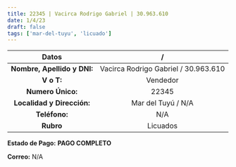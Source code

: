 ```yaml
---
title: 22345 | Vacirca Rodrigo Gabriel | 30.963.610
date: 1/4/23
draft: false
tags: ['mar-del-tuyu', 'licuado']
---
```


|          **Datos**          |                   /                  |
|:---------------------------:|:------------------------------------:|
| **Nombre, Apellido y DNI:** | Vacirca Rodrigo Gabriel / 30.963.610 |
|          **V o T:**         |               Vendedor               |
|      **Numero Único:**      |                 22345                |
|  **Localidad y Dirección:** |          Mar del Tuyú / N/A          |
|        **Teléfono:**        |                  N/A                 |
|          **Rubro**          |               Licuados               |

**Estado de Pago:** **PAGO COMPLETO**

**Correo:** N/A

